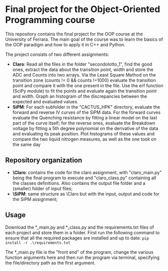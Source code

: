 # Final project for the Object-Oriented Programming course

This repository contains the final project for the OOP course at the University of Ferrara.
The main goal of the course was to learn the basics of the OOP paradigm and how to apply it in C++ and Python.

The project consists of two different assignments:
- **Claro**: Read all the files in the folder "secondolotto_1", find the good ones, extract the data about the transition point, width and store the ADC and Counts into two arrays. Via the Least Square Method on the transition zone (counts != 0 && counts !=1000) evaluate the transition point and compare it with the one present in the file. Use the erf function (SciPy module) to fit the points and evaluate again the transition point and width. Graph an histogram of the discrepancies between the expected and evaluated values.
- **SiPM**: For each subfolder in the "CACTUS_HPK" directory, evaluate the forward and reverse IV curves of the SiPM data. For the forward curves evaluate the Quenching resistance by fitting a linear model on the last part of the curve itself; for the reverse ones, evaluate the Breakdown voltage by fitting a 5th degree polynomial on the derivative of the data and evaluating its peak position. Plot histograms of these values and compare the two liquid nitrogen measures, as well as the one took on the same day


## Repository organization
- **\Claro**: contains the code for the claro assignment, with "claro_main.py" being the final program to execute and "claro_class.py" containing all the classes definitions. Also contains the output file folder and a (smaller) folder of input files;
- **\SiPM**: same structure as \Claro but with the input, output and code for the SiPM assignment;


## Usage
Download the *_main.py and *_class.py and the requirements.txt files of each project and store them in a folder.
First run the following command to ensure that all the required packages are installed and up to date:
```pip install -r .\requirements.txt```

The *_main.py file is the "front end" of the program, change the various function arguments here and then run the program via terminal, specifying the file/directory path as the first argument.
